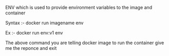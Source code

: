 ENV which is used to provide environment variables to the image and container

Syntax :- docker run imagename env

Ex :- docker run env:v1 env

The above command you are telling docker image to run the container give me the reponce and exit 